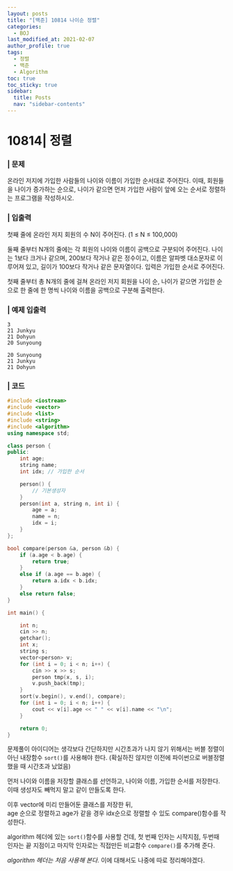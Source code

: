```yaml
---
layout: posts
title: "[백준] 10814 나이순 정렬"
categories:
  - BOJ
last_modified_at: 2021-02-07
author_profile: true
tags:
  - 정렬
  - 백준
  - Algorithm
toc: true
toc_sticky: true
sidebar:
  title: Posts
  nav: "sidebar-contents"
---
```

# 10814| 정렬


### | 문제
온라인 저지에 가입한 사람들의 나이와 이름이 가입한 순서대로 주어진다. 이때, 회원들을 나이가 증가하는 순으로, 나이가 같으면 먼저 가입한 사람이 앞에 오는 순서로 정렬하는 프로그램을 작성하시오.

### | 입출력
첫째 줄에 온라인 저지 회원의 수 N이 주어진다. (1 ≤ N ≤ 100,000)

둘째 줄부터 N개의 줄에는 각 회원의 나이와 이름이 공백으로 구분되어 주어진다. 나이는 1보다 크거나 같으며, 200보다 작거나 같은 정수이고, 이름은 알파벳 대소문자로 이루어져 있고, 길이가 100보다 작거나 같은 문자열이다. 입력은 가입한 순서로 주어진다.

첫째 줄부터 총 N개의 줄에 걸쳐 온라인 저지 회원을 나이 순, 나이가 같으면 가입한 순으로 한 줄에 한 명씩 나이와 이름을 공백으로 구분해 출력한다.

### | 예제 입출력
```
3
21 Junkyu
21 Dohyun
20 Sunyoung
```

```
20 Sunyoung
21 Junkyu
21 Dohyun
```

### | 코드
```c++
#include <iostream>
#include <vector>
#include <list>
#include <string>
#include <algorithm>
using namespace std;

class person {
public:
	int age;
	string name;
	int idx; // 가입한 순서

	person() {
		// 기본생성자
	}
	person(int a, string n, int i) {
		age = a;
		name = n;
		idx = i;
	}
};

bool compare(person &a, person &b) {
	if (a.age < b.age) {
		return true;
	}
	else if (a.age == b.age) {
		return a.idx < b.idx;
	}
	else return false;
}

int main() {

	int n;
	cin >> n;
	getchar();
	int x;
	string s;
	vector<person> v;
	for (int i = 0; i < n; i++) {
		cin >> x >> s;
		person tmp(x, s, i);
		v.push_back(tmp);
	}
	sort(v.begin(), v.end(), compare);
	for (int i = 0; i < n; i++) {
		cout << v[i].age << " " << v[i].name << "\n";
	}

	return 0;
}
```

문제풀이 아이디어는 생각보다 간단하지만 시간초과가 나지 않기 위해서는 버블 정렬이 아닌 내장함수 ```sort()```를 사용해야 한다. (확실하진 않지만 이전에 파이썬으로 버블정렬 했을 때 시간초과 났었음)

먼저 나이와 이름을 저장할 클래스를 선언하고, 나이와 이름, 가입한 순서를 저장한다. 이때 생성자도 빼먹지 말고 같이 만들도록 한다.

이후 vector에 미리 만들어둔 클래스를 저장한 뒤,<br>
age 순으로 정렬하고 age가 같을 경우 idx순으로 정렬할 수 있도</mark> compare()함수를 작성한다.

algorithm 헤더에 있는 ```sort()```함수를 사용할 건데, 첫 번째 인자는 시작지점, 두번때 인자는 끝 지점이고 마지막 인자로는 직접만든 비교함수 ```compare()```를 추가해 준다.


*algorithm 헤더는 처음 사용해 본다.* 이에 대해서도 나중에 따로 정리해야겠다.
